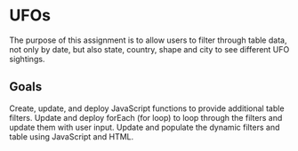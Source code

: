 # UFOs

The purpose of this assignment is to allow users to filter through table data, not only by date, but also state, country, shape and city to see different UFO sightings. 

## Goals
Create, update, and deploy JavaScript functions to provide additional table filters.
Update and deploy forEach (for loop) to loop through the filters and update them with user input.
Update and populate the dynamic filters and table using JavaScript and HTML.
